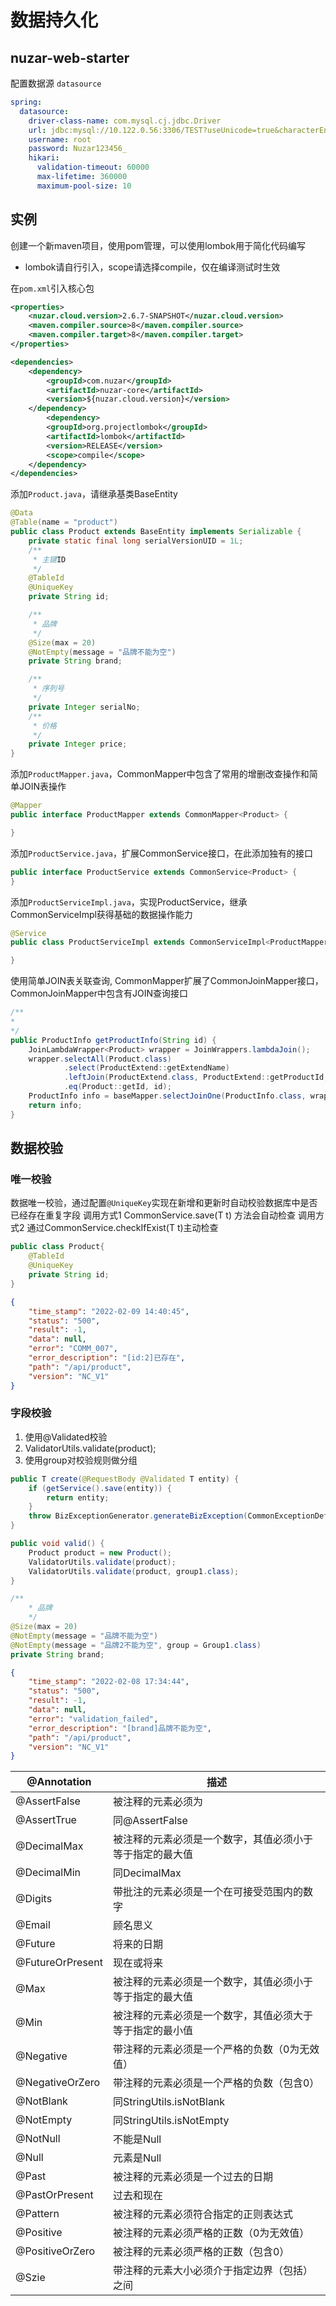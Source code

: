 # 数据持久化

## nuzar-web-starter

配置数据源 `datasource`

```yml
spring:
  datasource:
    driver-class-name: com.mysql.cj.jdbc.Driver
    url: jdbc:mysql://10.122.0.56:3306/TEST?useUnicode=true&characterEncoding=utf8
    username: root
    password: Nuzar123456_
    hikari:
      validation-timeout: 60000
      max-lifetime: 360000
      maximum-pool-size: 10
```

## 实例

创建一个新maven项目，使用pom管理，可以使用lombok用于简化代码编写

* lombok请自行引入，scope请选择compile，仅在编译测试时生效

在`pom.xml`引入核心包

```xml
<properties>
    <nuzar.cloud.version>2.6.7-SNAPSHOT</nuzar.cloud.version>
    <maven.compiler.source>8</maven.compiler.source>
    <maven.compiler.target>8</maven.compiler.target>
</properties>

<dependencies>
    <dependency>
        <groupId>com.nuzar</groupId>
        <artifactId>nuzar-core</artifactId>
        <version>${nuzar.cloud.version}</version>
    </dependency>
        <dependency>
        <groupId>org.projectlombok</groupId>
        <artifactId>lombok</artifactId>
        <version>RELEASE</version>
        <scope>compile</scope>
    </dependency>
</dependencies>
```

添加`Product.java`，请继承基类BaseEntity

```java
@Data
@Table(name = "product")
public class Product extends BaseEntity implements Serializable {
    private static final long serialVersionUID = 1L;
    /**
     * 主键ID
     */
    @TableId
    @UniqueKey
    private String id;

    /**
     * 品牌
     */
    @Size(max = 20)
    @NotEmpty(message = "品牌不能为空")
    private String brand;

    /**
     * 序列号
     */
    private Integer serialNo;
    /**
     * 价格
     */
    private Integer price;
}
```

添加`ProductMapper.java`，CommonMapper中包含了常用的增删改查操作和简单JOIN表操作

```java
@Mapper
public interface ProductMapper extends CommonMapper<Product> {

}
```

添加`ProductService.java`，扩展CommonService接口，在此添加独有的接口

```java
public interface ProductService extends CommonService<Product> {
}
```

添加`ProductServiceImpl.java`，实现ProductService，继承CommonServiceImpl获得基础的数据操作能力

```java
@Service
public class ProductServiceImpl extends CommonServiceImpl<ProductMapper, Product> implements ProductService {

}
```

使用简单JOIN表关联查询, CommonMapper扩展了CommonJoinMapper接口，CommonJoinMapper中包含有JOIN查询接口

```java
/**
* 
*/
public ProductInfo getProductInfo(String id) {
    JoinLambdaWrapper<Product> wrapper = JoinWrappers.lambdaJoin();
    wrapper.selectAll(Product.class)
            .select(ProductExtend::getExtendName)
            .leftJoin(ProductExtend.class, ProductExtend::getProductId, Product::getId)
            .eq(Product::getId, id);
    ProductInfo info = baseMapper.selectJoinOne(ProductInfo.class, wrapper);
    return info;
}
```

## 数据校验

### 唯一校验

数据唯一校验，通过配置`@UniqueKey`实现在新增和更新时自动校验数据库中是否已经存在重复字段
调用方式1 CommonService.save(T t) 方法会自动检查
调用方式2 通过CommonService.checkIfExist(T t)主动检查

```java
public class Product{
    @TableId
    @UniqueKey
    private String id;
}
```

```json
{
    "time_stamp": "2022-02-09 14:40:45",
    "status": "500",
    "result": -1,
    "data": null,
    "error": "COMM_007",
    "error_description": "[id:2]已存在",
    "path": "/api/product",
    "version": "NC_V1"
}
```

### 字段校验

1. 使用@Validated校验
2. ValidatorUtils.validate(product);
3. 使用group对校验规则做分组

```java
public T create(@RequestBody @Validated T entity) {
    if (getService().save(entity)) {
        return entity;
    }
    throw BizExceptionGenerator.generateBizException(CommonExceptionDefs.COMM_CREATE_ERROR);
}

public void valid() {
    Product product = new Product();
    ValidatorUtils.validate(product);
    ValidatorUtils.validate(product, group1.class);
}
```

```java
/**
    * 品牌
    */
@Size(max = 20)
@NotEmpty(message = "品牌不能为空")
@NotEmpty(message = "品牌2不能为空", group = Group1.class)
private String brand;
```

```json
{
    "time_stamp": "2022-02-08 17:34:44",
    "status": "500",
    "result": -1,
    "data": null,
    "error": "validation_failed",
    "error_description": "[brand]品牌不能为空",
    "path": "/api/product",
    "version": "NC_V1"
}
```

| @Annotation | 描述 |
| --- | --- |
| @AssertFalse | 被注释的元素必须为 | false |
| @AssertTrue | 同@AssertFalse |
| @DecimalMax | 被注释的元素必须是一个数字，其值必须小于等于指定的最大值 |
| @DecimalMin | 同DecimalMax |
| @Digits | 带批注的元素必须是一个在可接受范围内的数字 |
| @Email | 顾名思义 |
| @Future | 将来的日期 |
| @FutureOrPresent | 现在或将来 |
| @Max | 被注释的元素必须是一个数字，其值必须小于等于指定的最大值 |
| @Min | 被注释的元素必须是一个数字，其值必须大于等于指定的最小值 |
| @Negative | 带注释的元素必须是一个严格的负数（0为无效值） |
| @NegativeOrZero | 带注释的元素必须是一个严格的负数（包含0） |
| @NotBlank | 同StringUtils.isNotBlank |
| @NotEmpty | 同StringUtils.isNotEmpty |
| @NotNull | 不能是Null |
| @Null | 元素是Null |
| @Past | 被注释的元素必须是一个过去的日期 |
| @PastOrPresent | 过去和现在 |
| @Pattern | 被注释的元素必须符合指定的正则表达式 |
| @Positive | 被注释的元素必须严格的正数（0为无效值） |
| @PositiveOrZero | 被注释的元素必须严格的正数（包含0） |
| @Szie | 带注释的元素大小必须介于指定边界（包括）之间  |
